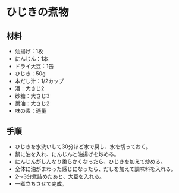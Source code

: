 # ひじきの煮物


## 材料
- 油揚げ：1枚
- にんじん：1本
- ドライ大豆：1缶
- ひじき：50g
- 本だし汁：1/2カップ
- 酒：大さじ2
- 砂糖：大さじ3
- 醤油：大さじ2
- 味の素：適量


## 手順
- ひじきを水洗いして30分ほど水で戻し、水を切っておく。
- 鍋に油を入れ、にんじんと油揚げを炒める。
- にんじんがしんなり柔らかくなったら、ひじきを加えて炒める。
- 全体に油がまわった感じになったら、だしを加えて調味料を入れる。
- 2〜3分煮詰めたあと、大豆を入れる。
- 一煮立ちさせて完成。
